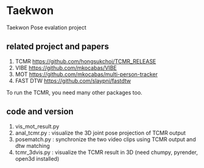# Taekwon

 Taekwon Pose evalation project 

## related project and papers
1. TCMR https://github.com/hongsukchoi/TCMR_RELEASE
2. VIBE https://github.com/mkocabas/VIBE
3. MOT  https://github.com/mkocabas/multi-person-tracker
4. FAST DTW https://github.com/slaypni/fastdtw

To run the TCMR, you need many other packages too.

## code and version 
1. vis_mot_result.py
2. anal_tcmr.py  : visualize the 3D joint pose projection of TCMR output  
3. posematch.py  : synchronize the two video clips using TCMR output and dtw matching 
4. tcmr_3dvis.py : visualize the TCMR result  in 3D (need chumpy, pyrender, open3d installed)
  
